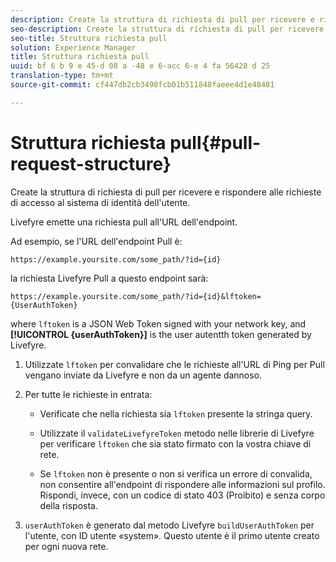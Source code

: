 ```yaml
---
description: Create la struttura di richiesta di pull per ricevere e rispondere alle richieste di accesso al sistema di identità dell'utente.
seo-description: Create la struttura di richiesta di pull per ricevere e rispondere alle richieste di accesso al sistema di identità dell'utente.
seo-title: Struttura richiesta pull
solution: Experience Manager
title: Struttura richiesta pull
uuid: bf 6 b 9 e 45-d 08 a -48 e 6-acc 6-e 4 fa 56428 d 25
translation-type: tm+mt
source-git-commit: cf447db2cb3498fcb01b511848faeee4d1e48481

---
```



# Struttura richiesta pull{#pull-request-structure}

Create la struttura di richiesta di pull per ricevere e rispondere alle richieste di accesso al sistema di identità dell&#39;utente.

Livefyre emette una richiesta pull all&#39;URL dell&#39;endpoint.

Ad esempio, se l&#39;URL dell&#39;endpoint Pull è:

```
https://example.yoursite.com/some_path/?id={id}
```

la richiesta Livefyre Pull a questo endpoint sarà:

```
https://example.yoursite.com/some_path/?id={id}&lftoken={UserAuthToken}
```

where `lftoken` is a JSON Web Token signed with your network key, and **[!UICONTROL {userAuthToken}]** is the user autentth token generated by Livefyre.

1. Utilizzate `lftoken` per convalidare che le richieste all&#39;URL di Ping per Pull vengano inviate da Livefyre e non da un agente dannoso.
1. Per tutte le richieste in entrata:

   * Verificate che nella richiesta sia `lftoken` presente la stringa query.
   * Utilizzate il `validateLivefyreToken` metodo nelle librerie di Livefyre per verificare `lftoken` che sia stato firmato con la vostra chiave di rete.

   * Se `lftoken` non è presente o non si verifica un errore di convalida, non consentire all&#39;endpoint di rispondere alle informazioni sul profilo. Rispondi, invece, con un codice di stato 403 (Proibito) e senza corpo della risposta.

1. `userAuthToken` è generato dal metodo Livefyre `buildUserAuthToken` per l&#39;utente, con ID utente «system». Questo utente è il primo utente creato per ogni nuova rete.
